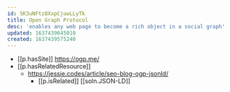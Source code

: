 ```yaml
---
id: SK3uNFtz8XxpCjuwLLyTk
title: Open Graph Protocol
desc: 'enables any web page to become a rich object in a social graph'
updated: 1637439645010
created: 1637439575240
---
```


- [[p.hasSite]] https://ogp.me/
- [[p.hasRelatedResource]]
  - https://jessie.codes/article/seo-blog-ogp-jsonld/
    - [[p.isRelated]] [[soln.JSON-LD]]
